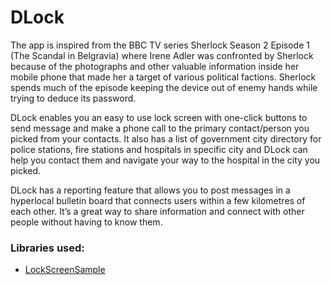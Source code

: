 # DLock

The app is inspired from the BBC TV series Sherlock Season 2 Episode 1 (The Scandal in Belgravia) where Irene Adler was confronted by Sherlock because of the photographs and other valuable information inside her mobile phone that made her a target of various political factions. Sherlock spends much of the episode keeping the device out of enemy hands while trying to deduce its password.

DLock enables you an easy to use lock screen with one-click buttons to send message and make a phone call to the primary contact/person you picked from your contacts. It also has a list of government city directory for police stations, fire stations and hospitals in specific city and DLock can help you contact them and navigate your way to the hospital in the city you picked.

DLock has a reporting feature that allows you to post messages in a hyperlocal bulletin board that connects users within a few kilometres of each other. It’s a great way to share information and connect with other people without having to know them.

### Libraries used:
- [LockScreenSample] 

[LockScreenSample]: https://github.com/mugku/Android-LockScreenSample-DisableHomeButtonKey
